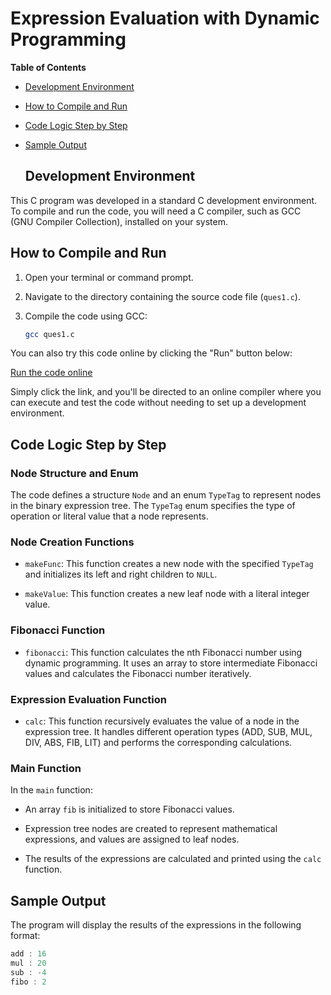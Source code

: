 # Expression Evaluation with Dynamic Programming

**Table of Contents**
- [Development Environment](#development-environment)
- [How to Compile and Run](#how-to-compile-and-run)
- [Code Logic  Step by Step](#code-logic-step-by-step)
- [Sample Output](#sample-output)

  ## Development Environment

This C program was developed in a standard C development environment. To compile and run the code, you will need a C compiler, such as GCC (GNU Compiler Collection), installed on your system.

## How to Compile and Run

1. Open your terminal or command prompt.

2. Navigate to the directory containing the source code file (`ques1.c`).

3. Compile the code using GCC:

   ```bash
   gcc ques1.c 
You can also try this code online by clicking the "Run" button below:

[Run the code online](https://onlinegdb.com/IiOMNlid2)

Simply click the link, and you'll be directed to an online compiler where you can execute and test the code without needing to set up a development environment.


## Code Logic Step by Step

### Node Structure and Enum

The code defines a structure `Node` and an enum `TypeTag` to represent nodes in the binary expression tree. The `TypeTag` enum specifies the type of operation or literal value that a node represents.

### Node Creation Functions

- `makeFunc`: This function creates a new node with the specified `TypeTag` and initializes its left and right children to `NULL`.

- `makeValue`: This function creates a new leaf node with a literal integer value.

### Fibonacci Function

- `fibonacci`: This function calculates the nth Fibonacci number using dynamic programming. It uses an array to store intermediate Fibonacci values and calculates the Fibonacci number iteratively.

### Expression Evaluation Function

- `calc`: This function recursively evaluates the value of a node in the expression tree. It handles different operation types (ADD, SUB, MUL, DIV, ABS, FIB, LIT) and performs the corresponding calculations.

### Main Function

In the `main` function:

- An array `fib` is initialized to store Fibonacci values.

- Expression tree nodes are created to represent mathematical expressions, and values are assigned to leaf nodes.

- The results of the expressions are calculated and printed using the `calc` function.
## Sample Output

The program will display the results of the expressions in the following format:

```c
add : 16
mul : 20
sub : -4
fibo : 2
